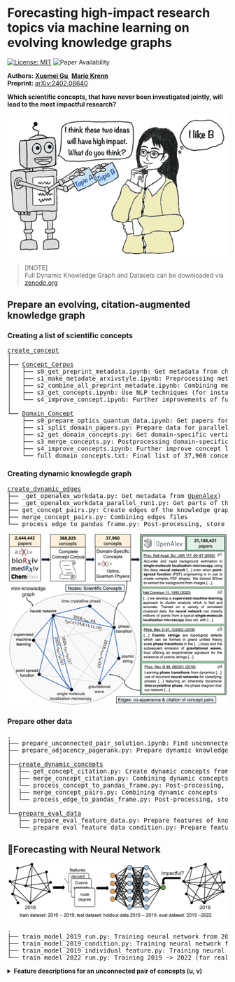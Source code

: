 # Forecasting high-impact research topics via machine learning on evolving knowledge graphs

[![License: MIT](https://img.shields.io/badge/License-MIT-yellow.svg)](https://opensource.org/licenses/MIT)
![Paper Availability](https://img.shields.io/badge/paper-available-green)

**Authors:** [**Xuemei Gu**](mailto:xuemei.gu@mpl.mpg.de), [**Mario Krenn**](https://mpl.mpg.de/research-at-mpl/independent-research-groups/krenn-research-group/)
\
**Preprint:** [arXiv:2402.08640](https://arxiv.org/abs/2402.08640)

**Which scientific concepts, that have never been investigated jointly, will lead to the most impactful research?**

<img src="miscellaneous/Impact4Cast.png" alt="workflow" width="700"/>

> [!NOTE]\
> Full Dynamic Knowledge Graph and Datasets can be downloaded via [zenodo.org](https://zenodo.org/records/10692137)  

## <a name="ff">Prepare an evolving, citation-augmented knowledge graph</a>
### <a name="ff">Creating a list of scientific concepts</a>

<pre>
<a href="https://github.com/artificial-scientist-lab/Impact4Cast/tree/main/create_concepts">create_concept</a>
│ 
├── <a href="https://github.com/artificial-scientist-lab/Impact4Cast/tree/main/create_concepts/Concept_Corpus">Concept_Corpus</a>
│   ├── s0_get_preprint_metadata.ipynb: Get metadata from chemRxiv, medRxiv, bioRxiv (<a href="https://www.kaggle.com/datasets/Cornell-University/arxiv">arXiv data from Kaggle</a>)
│   ├── s1_make_metadate_arxivstyle.ipynb: Preprocessing metadata from different sources
│   ├── s2_combine_all_preprint_metadate.ipynb: Combining metadata
│   ├── s3_get_concepts.ipynb: Use NLP techniques (for instance <a href="https://github.com/csurfer/rake-nltk">RAKE</a> ) to extract concepts
│   └── s4_improve_concept.ipynb: Further improvements of full concept list
│   
└── <a href="https://github.com/artificial-scientist-lab/Impact4Cast/tree/main/create_concepts/Domain_Concept">Domain_Concept</a>
    ├── s0_prepare_optics_quantum_data.ipynb: Get papers for specific domain (optics and quantum physics in our case).
    ├── s1_split_domain_papers.py: Prepare data for parallelization.
    ├── s2_get_domain_concepts.py: Get domain-specific vertices in full concept list.
    ├── s3_merge_concepts.py: Postprocessing domain-specific concepts
    ├── s4_improve_concepts.ipynb: Further improve concept lists
    └── full_domain_concepts.txt: Final list of 37,960 concepts (represent vertices of knowledge graph)
</pre>
 
### <a name="ff">Creating dynamic knowlegde graph</a>

<pre>
<a href="https://github.com/artificial-scientist-lab/Impact4Cast/tree/main/create_dynamic_edges">create_dynamic_edges</a>
├── _get_openalex_workdata.py: Get metadata from <a href="https://openalex.org/">OpenAlex</a>)
├── _get_openalex_workdata_parallel_run1.py: Get parts of the metadata from OpenAlex (run in many parts)
├── get_concept_pairs.py: Create edges of the knowledge graph (edges carry the time and citation information).
├── merge_concept_pairs.py: Combining edges files
└── process_edge_to_pandas_frame.py: Post-processing, store the full dynamic knowledge graph
</pre>
<img src="miscellaneous/KnowledgeGraph.png" alt="workflow" width="800"/>


### <a name="ff">Prepare other data</a>
<pre>
.
├── prepare_unconnected_pair_solution.ipynb: Find unconnected concept pairs (for training, testing and evaluating)
├── prepare_adjacency_pagerank.py: Prepare dynamic knowledge graph and compute properties
│
├──<a href="https://github.com/artificial-scientist-lab/Impact4Cast/tree/main/create_dynamic_concepts">create_dynamic_concepts</a>
│  ├── get_concept_citation.py: Create dynamic concepts from the knowledge graph (concepts carry the time and citation information). 
│  ├── merge_concept_citation.py: Combining dynamic concepts files
│  └── process_concept_to_pandas_frame.py: Post-processing, store the full dynamic concepts
│  ├── merge_concept_pairs.py: Combining dynamic concepts
│  └── process_edge_to_pandas_frame.py: Post-processing, store the full dynamic concepts
│
└──<a href="https://github.com/artificial-scientist-lab/Impact4Cast/tree/main/prepare_eval_data">prepare_eval_data</a>
   ├── prepare_eval_feature_data.py: Prepare features of knowledge graph (for evaluation dataset)
   └── prepare_eval_feature_data_condition.py: Prepare features of knowledge graph (for evaluation dataset, conditioned on existence in the future)
</pre>

## <a name="ff">🤖Forecasting with Neural Network </a>
<img src="miscellaneous/Fig2_NeuralNet.png" alt="workflow" width="800"/>
<pre>
.
├── train_model_2019_run.py: Training neural network from 2016 -> 2019 (evaluated form 2019 -> 2022).
├── train_model_2019_condition.py: Training neural network from 2016 -> 2019 (evaluated form 2019 -> 2022, conditioned on existence in the future)
├── train_model_2019_individual_feature.py: Training neural network from 2016 -> 2019 (evaluated form 2019 -> 2022) on individual features
└── train_model_2022_run.py: Training 2019 -> 2022 (for real future predictions of 2025)
</pre>
 

<details>
  <summary><b>Feature descriptions for an unconnected pair of concepts (u, v)</b></summary>

<table>
    <tr>
        <th>Feature Type</th>
        <th>Feature Index</th>
        <th>Feature Description</th>
    </tr>
    <tr>
        <td rowspan="6" style="border-bottom: none;">node feature</td>
        <td>0-5</td>
        <td>the number of neighbours for vertices $u$ and $v$ in years $y$, $y-1$, $y-2$<br> denoted as: $N_{u,y}$, $N_{v,y}$, $N_{u,y-1}$, $N_{v,y-1}$, $N_{u, y-2}$, $N_{v, y-2}$ </td>
    </tr>
    <!-- Rows 2 to 10 for the first 'node feature' -->
    <tr><td>6-7</td><td>the number of new neighbors since 1 years prior to $y$ for vertices $u$ and $v$<br>denoted as: $N_{u,y}^{\Delta}$, $N_{v,y}^{\Delta}$
</td></tr>
    <tr><td>8-9</td><td>the number of new neighbors since 2 years prior to $y$ for vertices $u$ and $v$ <br>denoted as: $N_{u,y}^{\Delta 2}$, $N_{v,y}^{\Delta 2}$</td></tr>
    <tr><td>10-11</td><td>the rank of the number of new neighbors since 1 years prior to $y$ for vertices $u$ and $v$ <br>denoted as: $rN_{u,y}^{\Delta}$, $rN_{v,y}^{\Delta}$</td></tr>
    <tr><td>12-13</td><td>the rank of the number of new neighbors since 2 years prior to $y$ for vertices $u$ and $v$ <br>denoted as: $rN_{u,y}^{\Delta 2}$, $rN_{v,y}^{\Delta 2}$</td></tr>
    <tr><td>14-19</td><td>the PageRank score for vertices $u$ and $v$ in years $y$, $y-1$, $y-2$<br>denoted as: $PR_{u,y}$, $PR_{v,y}$, $PR_{u,y-1}$, $PR_{v,y-1}$, $PR_{u, y-2}$, $PR_{v, y-2}$ </td></tr>
    <!-- Starting the next 10 rows for the second 'node feature' -->
    <tr>
        <td rowspan="10" style="border-bottom: none;">node citation feature</td>
        <td>20-25</td>
        <td>yearly citation for vertices $u$ and $v$ during the years $y$, $y-1$, $y-2$<br>denoted as: $c_{u,y}$ , $c_{v,y}$, $c_{u,y-1}$, $c_{v,y-1}$, $c_{u,y-2}$, $c_{v,y-2}$</td>
    </tr>
    <tr><td>26-31</td><td>total citation for vertices $u$ and $v$ since their first publications to the year $y$, $y-1$, $y-2$<br>denoted as: $ct_{u,y}$ , $ct_{v,y}$, $ct_{u,y-1}$, $ct_{v,y-1}$, $ct_{u,y-2}$, $ct_{v,y-2}$ </td></tr>
    <tr><td>32-37</td><td>total citation for vertices $u$ and $v$ in three-year period ending with the year $y$, $y-1$, $y-2$<br>denoted as: $ct^{\Delta 3}_{u,y}$ , $ct^{\Delta 3}_{v,y}$, $ct^{\Delta 3}_{u,y-1}$, $ct^{\Delta 3}_{v,y-1}$, $ct^{\Delta 3}_{u,y-2}$, $ct^{\Delta 3}_{v,y-2}$</td></tr>
    <tr><td>38-43</td><td>the number of papers mentioning either concept ($u$ or $v$) until the year $y$, $y-1$, $y-2$<br>denoted as: $pn_{u,y}$ , $pn_{v,y}$, $pn_{u,y-1}$, $pn_{v,y-1}$, $pn_{u,y-2}$, $pn_{v,y-2}$</td></tr>
    <tr><td>44-49</td><td>The average yearly citation for vertices $u$ and $v$ during the years $y$, $y-1$, and $y-2$, which is calculated based on the total citations received during the year divided by the number of papers mentioning the vertices from their first publications up to the respective year<br>denoted as: $cm_{u,y}$ , $cm_{v,y}$, $cm_{u,y-1}$, $cm_{v,y-1}$, $cm_{u,y-2}$, $cm_{v,y-2}$; as an example: $cm_{u,y}$ is $\frac{c_{u,y}}{pn_{u,y}}$</td></tr>
    <tr><td>50-55</td><td>The average total citation for vertices $u$ and $v$ since their first publications to the year $y$, $y-1$, $y-2$,which is determined by dividing the cumulative citations by the count of papers that mentioned these vertices since their first publications<br>denoted as: $ctm_{u,y}$ , $ctm_{v,y}$, $ctm_{u,y-1}$, $ctm_{v,y-1}$, $ctm_{u,y-2}$, $ctm_{v,y-2}$; as an example: $ctm_{u,y}$ is $\frac{ct_{u,y}}{pn_{u,y}}$</td></tr>
    <tr><td>56-61</td><td>The average total citation for vertices $u$ and $v$ in three-year period ending with the year $y$, $y-1$, $y-2$, which is calculated by dividing the cumulative three-year period citations by the count of papers that mentioned these vertices since their first publications<br>denoted as: $ctm^{\Delta 3}_{u,y}$ , $ctm^{\Delta 3}_{v,y}$, $ctm^{\Delta 3}_{u,y-1}$, $ctm^{\Delta 3}_{v,y-1}$, $ctm^{\Delta 3}_{u,y-2}$, $ctm^{\Delta 3}_{v,y-2}$; as an example: $ctm^{\Delta 3}_{u,y}$ is $\frac{ct^{\Delta 3}_{u,y}}{pn_{u,y}}$</td></tr>
    <tr><td>62-63</td><td>the number of new citations for vertices $u$ and $v$, since 1 years prior to y <br>denoted as: $cnew^{\Delta 1}_{u,y}$ , $cnew^{\Delta 1}_{v,y}$ </td></tr>
    <tr><td>64-65</td><td>the number of new citations for vertices $u$ and $v$, since 2 years prior to y <br>denoted as: $cnew^{\Delta 2}_{u,y}$ , $cnew^{\Delta 2}_{v,y}$ </td></tr>
    <tr><td>66-67</td><td>the rank of the number of new citations for vertices $u$ and $v$, since 1 years prior to y <br>denoted as: $rcnew^{\Delta 1}_{u,y}$ , $rcnew^{\Delta 1}_{v,y}$ </td></tr>
    <tr><td>68-69</td><td>the rank of the number of new citations for vertices $u$ and $v$, since 2 years prior to y <br>denoted as: $rcnew^{\Delta 2}_{u,y}$ , $rcnew^{\Delta 2}_{v,y}$ </td></tr>
    <tr><td>70-71</td><td>the number of new papers mentioning vertices $u$ and $v$, since 1 years prior to y<br>denoted as: $pnew^{\Delta 1}_{u,y}$ , $pnew^{\Delta 1}_{v,y}$ </td></tr>
    <tr><td>72-73</td><td>the number of new papers mentioning vertices $u$ and $v$, since 2 years prior to y<br>denoted as: $pnew^{\Delta 2}_{u,y}$ , $pnew^{\Delta 2}_{v,y}$ </td></tr>
    <tr><td>74-75</td><td>the rank of the number of new papers mentioning vertices $u$ and $v$<br>denoted as: $rpnew^{\Delta 1}_{u,y}$ , $rpnew^{\Delta 1}_{v,y}$ </td></tr>
    <tr><td>76-77</td><td>the rank of the number of new papers mentioning vertices $u$ and $v$, since 2 years prior to y<br>denoted as: $rpnew^{\Delta 2}_{u,y}$, $rpnew^{\Delta 2}_{v,y}$ </td></tr>
    <!-- Starting the next 10 rows for the second 'node feature' -->
    <tr>
        <td rowspan="10" style="border-bottom: none;">pair feature</td>
        <td>Data 11</td>
        <td>Data 11</td>
    </tr>
    <tr><td>Data 12</td><td>Data 12</td></tr>
    <tr><td>Data 13</td><td>Data 13</td></tr>
    <tr><td>Data 14</td><td>Data 14</td></tr>
    <tr><td>Data 15</td><td>Data 15</td></tr>
    <tr><td>Data 16</td><td>Data 16</td></tr>
    <tr><td>Data 17</td><td>Data 17</td></tr>
    <tr><td>Data 18</td><td>Data 18</td></tr>
    <tr><td>Data 19</td><td>Data 19</td></tr>
    <tr><td>Data 20</td><td>Data 20</td></tr>
     <!-- Starting the next 10 rows for the second 'node feature' -->
    <tr>
        <td rowspan="10" style="border-bottom: none;">pair citation feature</td>
        <td>Data 11</td>
        <td>Data 11</td>
    </tr>
    <tr><td>Data 12</td><td>Data 12</td></tr>
    <tr><td>Data 13</td><td>Data 13</td></tr>
    <tr><td>Data 14</td><td>Data 14</td></tr>
    <tr><td>Data 15</td><td>Data 15</td></tr>
    <tr><td>Data 16</td><td>Data 16</td></tr>
    <tr><td>Data 17</td><td>Data 17</td></tr>
    <tr><td>Data 18</td><td>Data 18</td></tr>
    <tr><td>Data 19</td><td>Data 19</td></tr>
    <tr><td>Data 20</td><td>Data 20</td></tr>
</table>

</details>
 
